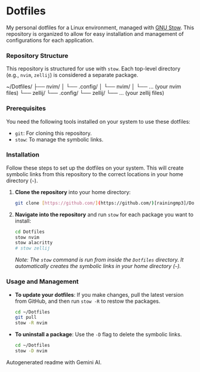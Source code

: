 # Dotfiles

My personal dotfiles for a Linux environment, managed with [GNU Stow](https://www.gnu.org/software/stow/). This repository is organized to allow for easy installation and management of configurations for each application.

### Repository Structure

This repository is structured for use with `stow`. Each top-level directory (e.g., `nvim`, `zellij`) is considered a separate package.

~/Dotfiles/
├── nvim/
│   └── .config/
│       └── nvim/
│           └── ... (your nvim files)
└── zellij/
    └── .config/
        └── zellij/
            └── ... (your zellij files)
### Prerequisites

You need the following tools installed on your system to use these dotfiles:

-   `git`: For cloning this repository.
-   `stow`: To manage the symbolic links.

### Installation

Follow these steps to set up the dotfiles on your system. This will create symbolic links from this repository to the correct locations in your home directory (`~`).

1.  **Clone the repository** into your home directory:
    ```sh
    git clone [https://github.com/](https://github.com/)[rainingmp3]/Dotfiles.git
    ```

2.  **Navigate into the repository** and run `stow` for each package you want to install:
    ```sh
    cd Dotfiles
    stow nvim
    stow alacritty
    # stow zellij
    ```
    *Note: The `stow` command is run from inside the `Dotfiles` directory. It automatically creates the symbolic links in your home directory (`~`).*

### Usage and Management

-   **To update your dotfiles**: If you make changes, pull the latest version from GitHub, and then run `stow -R` to restow the packages.
    ```sh
    cd ~/Dotfiles
    git pull
    stow -R nvim
    ```
-   **To uninstall a package**: Use the `-D` flag to delete the symbolic links.
    ```sh
    cd ~/Dotfiles
    stow -D nvim
    ```
Autogenerated readme with Gemini AI.
